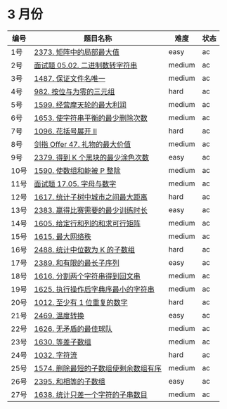 # 3 月份

**编号**|**题目名称**|**难度**|**状态**
--------|------------|--------|--------
1号|[2373. 矩阵中的局部最大值](./第1题%202373.%20矩阵中的局部最大值)|easy|ac
2号|[面试题 05.02. 二进制数转字符串](./第2题%20面试题%2005.02.%20二进制数转字符串)|medium|ac
3号|[1487. 保证文件名唯一](./第3题%201487.%20保证文件名唯一)|medium|ac
4号|[982. 按位与为零的三元组](./第4题%20982.%20按位与为零的三元组)|hard|ac
5号|[1599. 经营摩天轮的最大利润](./第5题%201599.%20经营摩天轮的最大利润)|medium|ac
6号|[1653. 使字符串平衡的最少删除次数](./第6题%201653.%20使字符串平衡的最少删除次数)|medium|ac
7号|[1096. 花括号展开 II](./第7题%201096.%20花括号展开%20II)|hard|ac
8号|[剑指 Offer 47. 礼物的最大价值](./第8题%20剑指%20Offer%2047.%20礼物的最大价值)|medium|ac
9号|[2379. 得到 K 个黑块的最少涂色次数](./第9题%202379.%20得到%20K%20个黑块的最少涂色次数)|easy|ac
10号|[1590. 使数组和能被 P 整除](./第10题%201590.%20使数组和能被%20P%20整除)|medium|ac
11号|[面试题 17.05. 字母与数字](./第11题%20面试题%2017.05.%20字母与数字)|medium|ac
12号|[1617. 统计子树中城市之间最大距离](./第12题%201617.%20统计子树中城市之间最大距离)|hard|ac
13号|[2383. 赢得比赛需要的最少训练时长](./第13题%202383.%20赢得比赛需要的最少训练时长)|easy|ac
14号|[1605. 给定行和列的和求可行矩阵](./第14题%201605.%20给定行和列的和求可行矩阵)|medium|ac
15号|[1615. 最大网络秩](./第15题%201615.%20最大网络秩)|medium|ac
16号|[2488. 统计中位数为 K 的子数组](./第16题%202488.%20统计中位数为%20K%20的子数组)|hard|ac
17号|[2389. 和有限的最长子序列](./第17题%202389.%20和有限的最长子序列)|easy|ac
18号|[1616. 分割两个字符串得到回文串](./第18题%201616.%20分割两个字符串得到回文串)|medium|ac
19号|[1625. 执行操作后字典序最小的字符串](./第19题%201625.%20执行操作后字典序最小的字符串)|medium|ac
20号|[1012. 至少有 1 位重复的数字](./第20题%201012.%20至少有%201%20位重复的数字)|hard|ac
21号|[2469. 温度转换](./第21题%202469.%20温度转换)|easy|ac
22号|[1626. 无矛盾的最佳球队](./第22题%201626.%20无矛盾的最佳球队)|medium|ac
23号|[1630. 等差子数组](./第23题%201630.%20等差子数组)|medium|ac
24号|[1032. 字符流](./第24题%201032.%20字符流)|hard|ac
25号|[1574. 删除最短的子数组使剩余数组有序](./第25题%201574.%20删除最短的子数组使剩余数组有序)|medium|ac
26号|[2395. 和相等的子数组](./第26题%202395.%20和相等的子数组)|easy|ac
27号|[1638. 统计只差一个字符的子串数目](./第27题%201638.%20统计只差一个字符的子串数目)|medium|ac
